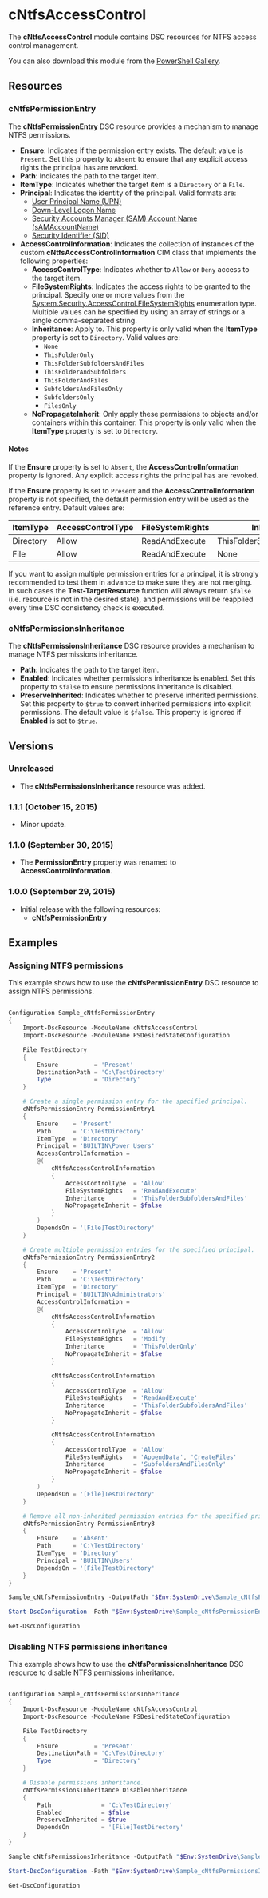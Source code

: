 # cNtfsAccessControl

The **cNtfsAccessControl** module contains DSC resources for NTFS access control management.

You can also download this module from the [PowerShell Gallery](https://www.powershellgallery.com/packages/cNtfsAccessControl/).

## Resources

### cNtfsPermissionEntry

The **cNtfsPermissionEntry** DSC resource provides a mechanism to manage NTFS permissions.

* **Ensure**: Indicates if the permission entry exists. The default value is `Present`. Set this property to `Absent` to ensure that any explicit access rights the principal has are revoked.
* **Path**: Indicates the path to the target item.
* **ItemType**: Indicates whether the target item is a `Directory` or a `File`.
* **Principal**: Indicates the identity of the principal. Valid formats are:
    * [User Principal Name (UPN)](https://msdn.microsoft.com/en-us/library/windows/desktop/aa380525%28v=vs.85%29.aspx#user_principal_name)
    * [Down-Level Logon Name](https://msdn.microsoft.com/en-us/library/windows/desktop/aa380525%28v=vs.85%29.aspx#down_level_logon_name)
    * [Security Accounts Manager (SAM) Account Name (sAMAccountName)](https://msdn.microsoft.com/en-us/library/windows/desktop/ms679635%28v=vs.85%29.aspx)
    * [Security Identifier (SID)](https://msdn.microsoft.com/en-us/library/cc246018.aspx)
* **AccessControlInformation**: Indicates the collection of instances of the custom **cNtfsAccessControlInformation** CIM class that implements the following properties:
    * **AccessControlType**: Indicates whether to `Allow` or `Deny` access to the target item.
    * **FileSystemRights**: Indicates the access rights to be granted to the principal.
     Specify one or more values from the [System.Security.AccessControl.FileSystemRights](https://msdn.microsoft.com/en-us/library/system.security.accesscontrol.filesystemrights%28v=vs.110%29.aspx) enumeration type.
     Multiple values can be specified by using an array of strings or a single comma-separated string.
    * **Inheritance**: Apply to. This property is only valid when the **ItemType** property is set to `Directory`. Valid values are:
        * `None`
        * `ThisFolderOnly`
        * `ThisFolderSubfoldersAndFiles`
        * `ThisFolderAndSubfolders`
        * `ThisFolderAndFiles`
        * `SubfoldersAndFilesOnly`
        * `SubfoldersOnly`
        * `FilesOnly`
    * **NoPropagateInherit**: Only apply these permissions to objects and/or containers within this container. This property is only valid when the **ItemType** property is set to `Directory`.

#### Notes

If the **Ensure** property is set to `Absent`, the **AccessControlInformation** property is ignored. Any explicit access rights the principal has are revoked.

If the **Ensure** property is set to `Present` and the **AccessControlInformation** property is not specified, the default permission entry will be used as the reference entry.
 Default values are:

| ItemType  | AccessControlType | FileSystemRights | Inheritance                  |
|-----------|-------------------|------------------|------------------------------|
| Directory | Allow             | ReadAndExecute   | ThisFolderSubfoldersAndFiles |
| File      | Allow             | ReadAndExecute   | None                         |

If you want to assign multiple permission entries for a principal, it is strongly recommended to test them in advance to make sure they are not merging.
 In such cases the **Test-TargetResource** function will always return `$false` (i.e. resource is not in the desired state), and permissions will be reapplied every time DSC consistency check is executed.

### cNtfsPermissionsInheritance

The **cNtfsPermissionsInheritance** DSC resource provides a mechanism to manage NTFS permissions inheritance.

* **Path**: Indicates the path to the target item.
* **Enabled**: Indicates whether permissions inheritance is enabled. Set this property to `$false` to ensure permissions inheritance is disabled.
* **PreserveInherited**: Indicates whether to preserve inherited permissions. Set this property to `$true` to convert inherited permissions into explicit permissions.
 The default value is `$false`. This property is ignored if **Enabled** is set to `$true`.

## Versions

### Unreleased

* The **cNtfsPermissionsInheritance** resource was added.

### 1.1.1 (October 15, 2015)

* Minor update.

### 1.1.0 (September 30, 2015)

* The **PermissionEntry** property was renamed to **AccessControlInformation**.

### 1.0.0 (September 29, 2015)

* Initial release with the following resources:
  * **cNtfsPermissionEntry**

## Examples

### Assigning NTFS permissions

This example shows how to use the **cNtfsPermissionEntry** DSC resource to assign NTFS permissions.

```powershell

Configuration Sample_cNtfsPermissionEntry
{
    Import-DscResource -ModuleName cNtfsAccessControl
    Import-DscResource -ModuleName PSDesiredStateConfiguration

    File TestDirectory
    {
        Ensure          = 'Present'
        DestinationPath = 'C:\TestDirectory'
        Type            = 'Directory'
    }

    # Create a single permission entry for the specified principal.
    cNtfsPermissionEntry PermissionEntry1
    {
        Ensure    = 'Present'
        Path      = 'C:\TestDirectory'
        ItemType  = 'Directory'
        Principal = 'BUILTIN\Power Users'
        AccessControlInformation =
        @(
            cNtfsAccessControlInformation
            {
                AccessControlType  = 'Allow'
                FileSystemRights   = 'ReadAndExecute'
                Inheritance        = 'ThisFolderSubfoldersAndFiles'
                NoPropagateInherit = $false
            }
        )
        DependsOn = '[File]TestDirectory'
    }

    # Create multiple permission entries for the specified principal.
    cNtfsPermissionEntry PermissionEntry2
    {
        Ensure    = 'Present'
        Path      = 'C:\TestDirectory'
        ItemType  = 'Directory'
        Principal = 'BUILTIN\Administrators'
        AccessControlInformation =
        @(
            cNtfsAccessControlInformation
            {
                AccessControlType  = 'Allow'
                FileSystemRights   = 'Modify'
                Inheritance        = 'ThisFolderOnly'
                NoPropagateInherit = $false
            }

            cNtfsAccessControlInformation
            {
                AccessControlType  = 'Allow'
                FileSystemRights   = 'ReadAndExecute'
                Inheritance        = 'ThisFolderSubfoldersAndFiles'
                NoPropagateInherit = $false
            }

            cNtfsAccessControlInformation
            {
                AccessControlType  = 'Allow'
                FileSystemRights   = 'AppendData', 'CreateFiles'
                Inheritance        = 'SubfoldersAndFilesOnly'
                NoPropagateInherit = $false
            }
        )
        DependsOn = '[File]TestDirectory'
    }

    # Remove all non-inherited permission entries for the specified principal.
    cNtfsPermissionEntry PermissionEntry3
    {
        Ensure    = 'Absent'
        Path      = 'C:\TestDirectory'
        ItemType  = 'Directory'
        Principal = 'BUILTIN\Users'
        DependsOn = '[File]TestDirectory'
    }
}

Sample_cNtfsPermissionEntry -OutputPath "$Env:SystemDrive\Sample_cNtfsPermissionEntry"

Start-DscConfiguration -Path "$Env:SystemDrive\Sample_cNtfsPermissionEntry" -Force -Verbose -Wait

Get-DscConfiguration

```

### Disabling NTFS permissions inheritance

This example shows how to use the **cNtfsPermissionsInheritance** DSC resource to disable NTFS permissions inheritance.

```powershell

Configuration Sample_cNtfsPermissionsInheritance
{
    Import-DscResource -ModuleName cNtfsAccessControl
    Import-DscResource -ModuleName PSDesiredStateConfiguration

    File TestDirectory
    {
        Ensure          = 'Present'
        DestinationPath = 'C:\TestDirectory'
        Type            = 'Directory'
    }

    # Disable permissions inheritance.
    cNtfsPermissionsInheritance DisableInheritance
    {
        Path              = 'C:\TestDirectory'
        Enabled           = $false
        PreserveInherited = $true
        DependsOn         = '[File]TestDirectory'
    }
}

Sample_cNtfsPermissionsInheritance -OutputPath "$Env:SystemDrive\Sample_cNtfsPermissionsInheritance"

Start-DscConfiguration -Path "$Env:SystemDrive\Sample_cNtfsPermissionsInheritance" -Force -Verbose -Wait

Get-DscConfiguration

```
